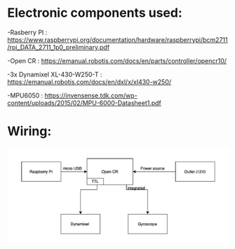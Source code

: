 # Electronic components used:

  -Rasberry PI : https://www.raspberrypi.org/documentation/hardware/raspberrypi/bcm2711/rpi_DATA_2711_1p0_preliminary.pdf
  
  -Open CR : https://emanual.robotis.com/docs/en/parts/controller/opencr10/
  
  -3x Dynamixel XL-430-W250-T : https://emanual.robotis.com/docs/en/dxl/x/xl430-w250/
  
  -MPU6050 : https://invensense.tdk.com/wp-content/uploads/2015/02/MPU-6000-Datasheet1.pdf


# Wiring: 
  ![Wiring](Electronics_wiring.png)
